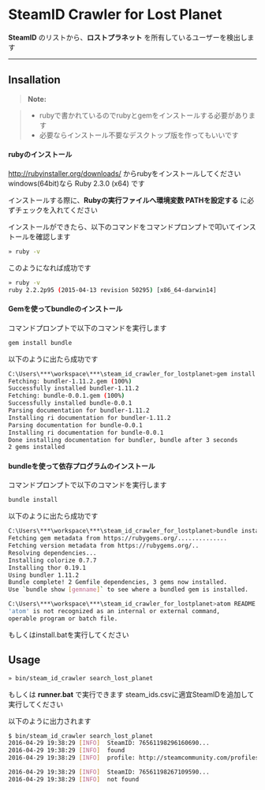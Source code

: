 SteamID Crawler for Lost Planet
===================

**SteamID** のリストから、**ロストプラネット** を所有しているユーザーを検出します

----------

Insallation
-------------

> **Note:**

> - rubyで書かれているのでrubyとgemをインストールする必要があります
> - 必要ならインストール不要なデスクトップ版を作ってもいいです

####  rubyのインストール

http://rubyinstaller.org/downloads/
からrubyをインストールしてください
windows(64bit)なら
Ruby 2.3.0 (x64)
です

インストールする際に、**Rubyの実行ファイルへ環境変数 PATHを設定する** に必ずチェックを入れてください

インストールができたら、以下のコマンドをコマンドプロンプトで叩いてインストールを確認します

```sh
» ruby -v
```
このようになれば成功です
```sh
» ruby -v
ruby 2.2.2p95 (2015-04-13 revision 50295) [x86_64-darwin14]
```

####  Gemを使ってbundleのインストール

コマンドプロンプトで以下のコマンドを実行します

```sh
gem install bundle
```

以下のように出たら成功です

```sh
C:\Users\***\workspace\***\steam_id_crawler_for_lostplanet>gem install bundle
Fetching: bundler-1.11.2.gem (100%)
Successfully installed bundler-1.11.2
Fetching: bundle-0.0.1.gem (100%)
Successfully installed bundle-0.0.1
Parsing documentation for bundler-1.11.2
Installing ri documentation for bundler-1.11.2
Parsing documentation for bundle-0.0.1
Installing ri documentation for bundle-0.0.1
Done installing documentation for bundler, bundle after 3 seconds
2 gems installed
```

#### bundleを使って依存プログラムのインストール

コマンドプロンプトで以下のコマンドを実行します

```sh
bundle install
```

以下のように出たら成功です

```sh
C:\Users\***\workspace\***\steam_id_crawler_for_lostplanet>bundle install
Fetching gem metadata from https://rubygems.org/..............
Fetching version metadata from https://rubygems.org/..
Resolving dependencies...
Installing colorize 0.7.7
Installing thor 0.19.1
Using bundler 1.11.2
Bundle complete! 2 Gemfile dependencies, 3 gems now installed.
Use `bundle show [gemname]` to see where a bundled gem is installed.

C:\Users\***\workspace\***\steam_id_crawler_for_lostplanet>atom README.md
'atom' is not recognized as an internal or external command,
operable program or batch file.
```

もしくはinstall.batを実行してください

Usage
-------------

```sh
» bin/steam_id_crawler search_lost_planet
```
もしくは **runner.bat** で実行できます
steam_ids.csvに適宜SteamIDを追加して実行してください

以下のように出力されます
```sh
$ bin/steam_id_crawler search_lost_planet
2016-04-29 19:38:29 [INFO]  SteamID: 76561198296160690...
2016-04-29 19:38:29 [INFO]  found
2016-04-29 19:38:29 [INFO]  profile: http://steamcommunity.com/profiles/76561198296160690/

2016-04-29 19:38:29 [INFO]  SteamID: 76561198267109590...
2016-04-29 19:38:29 [INFO]  not found

```
